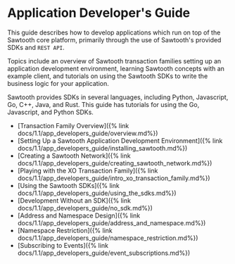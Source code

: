 # Application Developer's Guide

This guide describes how to develop applications which run on top of the
Sawtooth core platform, primarily through the
use of Sawtooth's provided SDKs and `REST API`.

Topics include an overview of Sawtooth transaction families setting up an
application development environment, learning Sawtooth concepts with an example
client, and tutorials on using the Sawtooth SDKs to write the business logic for
your application.

Sawtooth provides SDKs in several languages, including Python,
Javascript, Go, C++, Java, and Rust. This guide has tutorials for using
the Go, Javascript, and Python SDKs.

* [Transaction Family Overview]({% link docs/1.1/app_developers_guide/overview.md%})
* [Setting Up a Sawtooth Application Development Environment]({% link docs/1.1/app_developers_guide/installing_sawtooth.md%})
* [Creating a Sawtooth Network]({% link docs/1.1/app_developers_guide/creating_sawtooth_network.md%})
* [Playing with the XO Transaction Family]({% link docs/1.1/app_developers_guide/intro_xo_transaction_family.md%})
* [Using the Sawtooth SDKs]({% link docs/1.1/app_developers_guide/using_the_sdks.md%})
* [Development Without an SDK]({% link docs/1.1/app_developers_guide/no_sdk.md%})
* [Address and Namespace Design]({% link docs/1.1/app_developers_guide/address_and_namespace.md%})
* [Namespace Restriction]({% link docs/1.1/app_developers_guide/namespace_restriction.md%})
* [Subscribing to Events]({% link docs/1.1/app_developers_guide/event_subscriptions.md%})

<!--
  Licensed under Creative Commons Attribution 4.0 International License
  https://creativecommons.org/licenses/by/4.0/
-->
